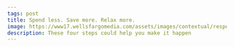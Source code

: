 ```yaml
---
tags: post
title: Spend less. Save more. Relax more.
image: https://www17.wellsfargomedia.com/assets/images/contextual/responsive/smlpromo/wfi000_ph_g_1345111232_616x353.jpg
description: These four steps could help you make it happen
---
```

